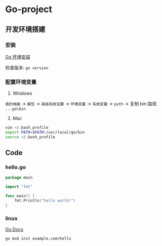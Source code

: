 # Go-project

## 开发环境搭建

### 安装

[Go 环境安装](https://golang.google.cn/dl/)

检查版本: `go version`

### 配置环境变量

1. Windows

`我的电脑` -> `属性` -> `高级系统设置` -> `环境变量` -> `系统变量` -> `path` -> 复制 bin 路径 `...go\bin`

2. Mac

```sh
vim ~/.bash_profile
export PATH=$PATH:/usr/local/go/bin
source ~/.bash_profile
```

## Code

### hello.go

```go
package main

import "fmt"

func main() {
    fmt.Println("hello world!")
}
```

### linux

[Go Docs](https://golang.google.cn/doc/)

```
go mod init example.com/hello
```
